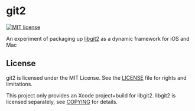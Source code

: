 # git2

[![MIT license](https://img.shields.io/badge/license-MIT-lightgrey.svg)](https://github.com/phatblat/git2/blob/master/LICENSE.md)

An experiment of packaging up [libgit2](https://github.com/libgit2/libgit2) as a dynamic framework for iOS and Mac

## License

git2 is licensed under the MIT License. See the [LICENSE](LICENSE.md) file for rights and limitations.

This project only provides an Xcode project+build for libgit2. libgit2 is licensed separately, see [COPYING](https://github.com/libgit2/libgit2/blob/master/COPYING) for details.
